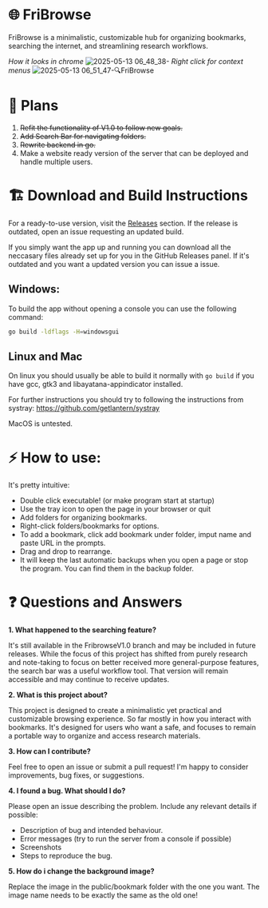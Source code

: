 # 🌐 FriBrowse

FriBrowse is a minimalistic, customizable hub for organizing bookmarks, searching the internet, and streamlining research workflows.

*How it looks in chrome*
![2025-05-13 06_48_38-](https://github.com/user-attachments/assets/56577f1b-ee53-436a-858b-71c1d72b3c44)
*Right click for context menus*
![2025-05-13 06_51_47-🔍FriBrowse](https://github.com/user-attachments/assets/31aa2bea-8c97-4561-9842-0d4f2c06ea74)



# 🚧 Plans

1. ~~Refit the functionality of V1.0 to follow new goals.~~
2. ~~Add Search Bar for navigating folders.~~
3. ~~Rewrite backend in go.~~
4. Make a website ready version of the server that can be deployed and handle multiple users.

# 🏗️  Download and Build Instructions
For a ready-to-use version, visit the [Releases](https://github.com/Frimi01/Fribrowse/releases/) section.
If the release is outdated, open an issue requesting an updated build.

If you simply want the app up and running you can download all the neccasary
files already set up for you in the GitHub Releases panel. If it's outdated and
you want a updated version you can issue a issue.

## Windows:
To build the app without opening a console you can use the following command:
```bash
go build -ldflags -H=windowsgui
```
## Linux and Mac
On linux you should usually be able to build it normally with `go build` if you have gcc, gtk3 and libayatana-appindicator installed. 

For further instructions you should try to following the instructions from systray: https://github.com/getlantern/systray

MacOS is untested.

# ⚡ How to use:

It's pretty intuitive:

- Double click executable! (or make program start at startup)
- Use the tray icon to open the page in your browser or quit
- Add folders for organizing bookmarks.
- Right-click folders/bookmarks for options.
- To add a bookmark, click add bookmark under folder, imput name and paste URL in the prompts.
- Drag and drop to rearrange.
- It will keep the last automatic backups when you open a page or stop the program. You can find them in the backup folder.

# ❓ Questions and Answers

**1. What happened to the searching feature?**

It's still available in the FribrowseV1.0 branch and may be included in future releases. While the focus of this project has shifted from purely research and note-taking to focus on better received more general-purpose features, the search bar was a useful workflow tool. That version will remain accessible and may continue to receive updates.

**2. What is this project about?**

This project is designed to create a minimalistic yet practical and customizable browsing experience. So far mostly in how you interact with bookmarks. It's designed for users who want a safe, and focuses to remain a portable way to organize and access research materials.

**3. How can I contribute?**

Feel free to open an issue or submit a pull request! I'm happy to consider improvements, bug fixes, or suggestions.

**4. I found a bug. What should I do?**

Please open an issue describing the problem. Include any relevant details if possible:
- Description of bug and intended behaviour.
- Error messages (try to run the server from a console if possible)
- Screenshots
- Steps to reproduce the bug.

**5. How do i change the background image?**

Replace the image in the public/bookmark folder with the one you want. The image name needs to be exactly the same as the old one! 
